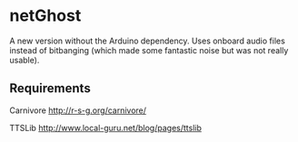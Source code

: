 netGhost
========

A new version without the Arduino dependency. Uses onboard audio files instead of bitbanging (which made some fantastic noise but was not really usable).

Requirements
------------
Carnivore http://r-s-g.org/carnivore/

TTSLib http://www.local-guru.net/blog/pages/ttslib
